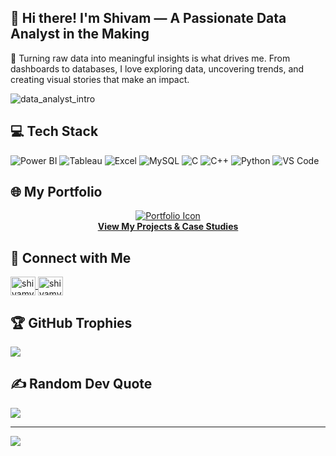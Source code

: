 ## 👋 Hi there! I'm Shivam — A Passionate Data Analyst in the Making

🎯 Turning raw data into meaningful insights is what drives me. From dashboards to databases, I love exploring data, uncovering trends, and creating visual stories that make an impact.

![data_analyst_intro](https://github.com/user-attachments/assets/9740855d-8589-4166-90a2-02ba18a16100)

## 💻 Tech Stack
<p>
  <img src="https://img.icons8.com/color/48/000000/power-bi.png" alt="Power BI"/>
  <img src="https://img.icons8.com/color/48/000000/tableau-software.png" alt="Tableau"/>
  <img src="https://img.icons8.com/color/48/000000/microsoft-excel-2019--v1.png" alt="Excel"/>
  <img src="https://img.icons8.com/fluency/48/000000/mysql-logo.png" alt="MySQL"/>
  <img src="https://img.icons8.com/color/48/000000/c-programming.png" alt="C"/>
  <img src="https://img.icons8.com/color/48/000000/c-plus-plus-logo.png" alt="C++"/>
  <img src="https://img.icons8.com/color/48/000000/python--v1.png" alt="Python"/>
  <img src="https://img.icons8.com/color/48/000000/visual-studio-code-2019.png" alt="VS Code"/>
</p>

## 🌐 My Portfolio
<p align="center">
  <a href="https://codebasics.io/portfolio/Shivam-Verma" target="_blank">
    <img src="https://img.icons8.com/fluency/48/portfolio.png" alt="Portfolio Icon"/>
    <br/>
    <strong>View My Projects & Case Studies</strong>
  </a>
</p>

## 🤝 Connect with Me
<p align="left">
  <a href="https://linkedin.com/in/shivamverma9808" target="blank">
    <img align="center" src="https://raw.githubusercontent.com/rahuldkjain/github-profile-readme-generator/master/src/images/icons/Social/linked-in-alt.svg" alt="shivamverma9808" height="30" width="40" />
  </a>
  <a href="https://instagram.com/shivamverma9808" target="blank">
    <img align="center" src="https://raw.githubusercontent.com/rahuldkjain/github-profile-readme-generator/master/src/images/icons/Social/instagram.svg" alt="shivamverma9808" height="30" width="40" />
  </a>
</p>

## 🏆 GitHub Trophies
![](https://github-profile-trophy.vercel.app/?username=shivamverma18&theme=radical&no-frame=false&no-bg=true&margin-w=4)

## ✍️ Random Dev Quote
![](https://quotes-github-readme.vercel.app/api?type=horizontal&theme=radical)

---
[![](https://visitcount.itsvg.in/api?id=shivamverma18&icon=0&color=0)](https://visitcount.itsvg.in)

<!-- Proudly created with GPRM ( https://gprm.itsvg.in ) -->
